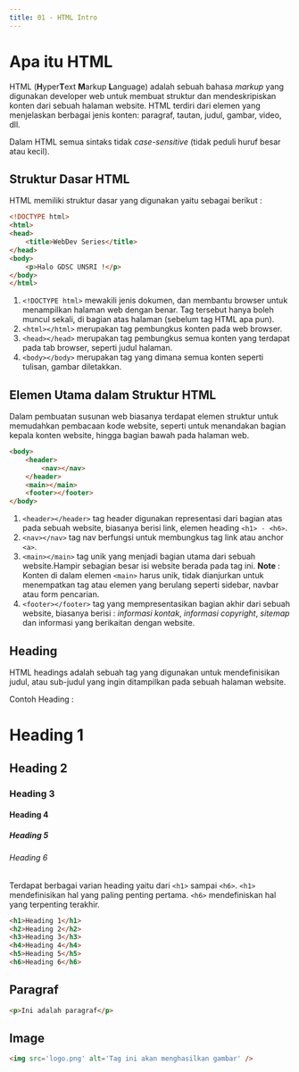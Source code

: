 ```yaml
---
title: 01 - HTML Intro
---
```


# Apa itu HTML

HTML (**H**yper**T**ext **M**arkup **L**anguage) adalah sebuah bahasa _markup_ yang digunakan developer web untuk
membuat struktur dan mendeskripiskan konten dari sebuah halaman website. HTML terdiri dari elemen yang menjelaskan
berbagai jenis konten: paragraf, tautan, judul, gambar, video, dll.

Dalam HTML semua sintaks tidak _case-sensitive_ (tidak peduli huruf besar atau kecil).

## Struktur Dasar HTML
HTML memiliki struktur dasar yang digunakan yaitu sebagai berikut :
```html
<!DOCTYPE html>
<html>
<head>
    <title>WebDev Series</title>
</head>
<body>
    <p>Halo GDSC UNSRI !</p>
</body>
</html>
```

1. `<!DOCTYPE html>` mewakili jenis dokumen, dan membantu browser untuk menampilkan halaman web dengan benar.
Tag tersebut hanya boleh muncul sekali, di bagian atas halaman (sebelum tag HTML apa pun).
2. `<html></html>` merupakan tag pembungkus konten pada web browser.
3. `<head></head>` merupakan tag pembungkus semua konten yang terdapat pada tab browser, seperti judul halaman.
4. `<body></body>` merupakan tag yang dimana semua konten seperti tulisan, gambar diletakkan.

## Elemen Utama dalam Struktur HTML
Dalam pembuatan susunan web biasanya terdapat elemen struktur untuk memudahkan pembacaan kode website, seperti untuk menandakan bagian kepala konten website, hingga bagian bawah pada halaman web.

```html
<body>
    <header>
        <nav></nav>
    </header>
    <main></main>
    <footer></footer>
</body>
```

1. `<header></header>` tag header digunakan representasi dari bagian atas pada sebuah website, biasanya berisi link, elemen heading `<h1> - <h6>`.
2. `<nav></nav>` tag nav berfungsi untuk membungkus tag link atau anchor `<a>`.
3. `<main></main>` tag unik yang menjadi bagian utama dari sebuah website.Hampir sebagian besar isi website berada pada tag ini.
**Note** : Konten di dalam elemen `<main>` harus unik, tidak dianjurkan untuk menempatkan tag atau elemen yang berulang seperti sidebar, navbar atau form pencarian.
4. `<footer></footer>` tag yang mempresentasikan bagian akhir dari sebuah website, biasanya berisi : *informasi kontak*, *informasi copyright*, *sitemap* dan informasi yang berikaitan dengan website.
   
## Heading

HTML headings adalah sebuah tag yang digunakan untuk mendefinisikan judul, atau sub-judul yang ingin ditampilkan pada
sebuah halaman website.

Contoh Heading :
# Heading 1
## Heading 2
### Heading 3
#### Heading 4
##### Heading 5
###### Heading 6

Terdapat berbagai varian heading yaitu dari `<h1>` sampai `<h6>`.
`<h1>` mendefinisikan hal yang paling penting pertama. `<h6>` mendefiniskan hal yang terpenting terakhir.

```html
<h1>Heading 1</h1>
<h2>Heading 2</h2>
<h3>Heading 3</h3>
<h4>Heading 4</h4>
<h5>Heading 5</h5>
<h6>Heading 6</h6>
```

## Paragraf

```html
<p>Ini adalah paragraf</p>
```

## Image
```html
<img src='logo.png' alt='Tag ini akan menghasilkan gambar' />
```